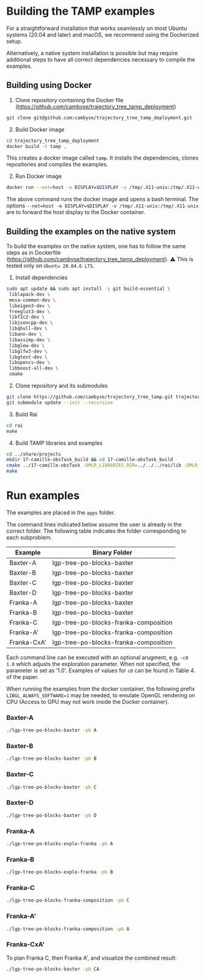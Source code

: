 # Building the TAMP examples

For a straightforward installation that works seamlessly on most Ubuntu systems (20.04 and later) and macOS, we recommend using the Dockerized setup.

Alternatively, a native system installation is possible but may require additional steps to have all correct dependencies necessary to compile the examples.

## Building using Docker
1. Clone repository containing the Docker file (https://github.com/cambyse/trajectory_tree_tamp_deployment)

```bash
git clone git@github.com:cambyse/trajectory_tree_tamp_deployment.git
```


2. Build Docker image

```bash
cd trajectory_tree_tamp_deployment
docker build -t tamp .
```

This creates a docker image called `tamp`. It installs the dependencies, clones repositories and compiles the examples. 


2. Run Docker image

```bash
docker run --net=host -e DISPLAY=$DISPLAY -v /tmp/.X11-unix:/tmp/.X11-unix -it tamp /bin/bash
```

The above command runs the docker image and opens a bash terminal. The options `--net=host -e DISPLAY=$DISPLAY -v /tmp/.X11-unix:/tmp/.X11-unix` are to forward the host display to the Docker container.

## Building the examples on the native system

To build the examples on the native system, one has to follow the same steps as in Dockerfile (https://github.com/cambyse/trajectory_tree_tamp_deployment). ⚠️ This is tested only on `Ubuntu 20.04.6 LTS`.

1. Install dependencies

```bash
sudo apt update && sudo apt install -y git build-essential \
 liblapack-dev \
 mesa-common-dev \
 libeigen3-dev \
 freeglut3-dev \
 libf2c2-dev \
 libjsoncpp-dev \
 libqhull-dev \
 libann-dev \
 libassimp-dev \
 libglew-dev \
 libglfw3-dev \
 libgtest-dev \
 libopencv-dev \
 libboost-all-dev \
 cmake
```

2. Clone repository and its submodules
```bash
git clone https://github.com/cambyse/trajectory_tree_tamp.git trajectory_tree_tamp && cd trajectory_tree_tamp
git submodule update --init --recursive
```

3. Build Rai

```bash
cd rai
make
```

4. Build TAMP libraries and examples

```bash
cd ../share/projects
mkdir 17-camille-obsTask_build && cd 17-camille-obsTask_build
cmake ../17-camille-obsTask -DMLR_LIBRARIES_DIR=../../../rai/lib -DMLR_INCLUDE_DIR=../../../rai/rai -DCMAKE_BUILD_TYPE=Release
make
```

# Run examples
The examples are placed in the `apps` folder.

The command lines indicated below assume the user is already in the correct folder. The following table indicates the folder corresponding to each subproblem.

| Example      | Binary Folder                         |
|--------------|---------------------------------------|
| Baxter-A     | lgp-tree-po-blocks-baxter             |
| Baxter-B     | lgp-tree-po-blocks-baxter             |
| Baxter-C     | lgp-tree-po-blocks-baxter             |
| Baxter-D     | lgp-tree-po-blocks-baxter             |
| Franka-A     | lgp-tree-po-blocks-baxter             |
| Franka-B     | lgp-tree-po-blocks-baxter             |
| Franka-C     | lgp-tree-po-blocks-franka-composition |
| Franka-A'    | lgp-tree-po-blocks-franka-composition |
| Franka-CxA'  | lgp-tree-po-blocks-franka-composition |

Each command line can be executed with an optional arugment, e.g. `-c0 1.0` which adjusts the exploration parameter. When not specified, the parameter is set as '1.0'. Examples of values for `c0` can be found in Table 4. of the paper.


When running the examples from the docker container, the following prefix `LIBGL_ALWAYS_SOFTWARE=1` may be needed, to emulate OpenGL rendering on CPU (Access to GPU may not work inside the Docker container).

### Baxter-A
```bash
./lgp-tree-po-blocks-baxter -pb A
```


### Baxter-B
```bash
./lgp-tree-po-blocks-baxter -pb B
```

### Baxter-C
```bash
./lgp-tree-po-blocks-baxter -pb C
```

### Baxter-D
```bash
./lgp-tree-po-blocks-baxter -pb D
```

### Franka-A
```bash
./lgp-tree-po-blocks-explo-franka -pb A
```

### Franka-B
```bash
./lgp-tree-po-blocks-explo-franka -pb B
```

### Franka-C
```bash
./lgp-tree-po-blocks-franka-composition -pb C
```

### Franka-A'
```bash
./lgp-tree-po-blocks-franka-composition -pb A
```

### Franka-CxA'
To plan Franka C, then Franka A', and visualize the combined result:
```bash
./lgp-tree-po-blocks-baxter -pb CA
```


